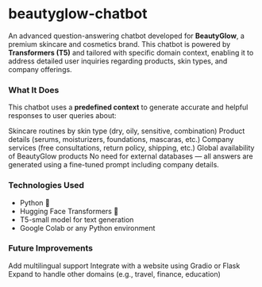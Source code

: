 # beautyglow-chatbot

An advanced question-answering chatbot developed for **BeautyGlow**, a premium skincare and cosmetics brand. This chatbot is powered by **Transformers (T5)** and tailored with specific domain context, enabling it to address detailed user inquiries regarding products, skin types, and company offerings.

### What It Does

This chatbot uses a **predefined context** to generate accurate and helpful responses to user queries about:

Skincare routines by skin type (dry, oily, sensitive, combination)
Product details (serums, moisturizers, foundations, mascaras, etc.)
Company services (free consultations, return policy, shipping, etc.)
Global availability of BeautyGlow products
No need for external databases — all answers are generated using a fine-tuned prompt including company details.

### Technologies Used

- Python 🐍
- Hugging Face Transformers 🤗
- T5-small model for text generation
- Google Colab or any Python environment

### Future Improvements

Add multilingual support
Integrate with a website using Gradio or Flask
Expand to handle other domains (e.g., travel, finance, education)

